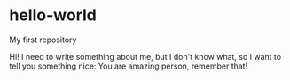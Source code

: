 # hello-world
My first repository

Hi!
I need to write something about me, but I don't know what, so I want to tell you something nice: You are amazing person, remember that!
